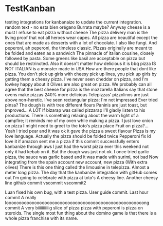 # TestKanban

testing integrations
for kanbanaize
to update the current integration.
random text - no esta bien
orégano
Burrata maybe?
Anyway cheese is a must
I refuse to eat pizza without cheese
The pizza delivery man is the living proof that not all heroes wear capes.
All pizza are beautiful except the ones that are made as desserts with a lot of chocolate.
I also like fungi.
And peperoni, ah peperoni, the timeless classic.
Pizzas originally are meant to be folded and eaten as a sandwich
The pinnacle of italian cousine, closely followed by pasta.
Some greens like basil are acceptable on pizza but should be restrincted.
Also it doesn't matter how delicious it is bbq pizza IS NOT ITALIAN is a monster made in USA
How are there people that dont like pizza.
You don't pick up girls with cheesy pick up lines, you pick up girls by getting them a cheesy pizza.
I've never seen cheddar on pizza, and I'm lowkey happy about it
Olives are also great on pizza.
We probably can all agree that the best cheese for pizza is the mozzarella
Italians say that stone ovens make pizzas 240% more delicious
Telepizzas' pizzolinos are just above non-heretic.
I've seen rectangular pizza; I'm not impressed
Ever tried pinsa? The dough is with tree different flours
Paninis are just toast, but improved... A LOT
If bizarap was called pizzarap I'll gladly listen to his productions.
There is something relaxing about the warm light of a campfire; it reminds me of my oven while making a pizza.
I just love onion on pizza
I might need to greet to the toto's pizza place
Fruit on pizza?... Yeah I tried pear and it was ok it gave the pizza a sweet flavour
Pizza is my love language.
Actually the pizza should be folded twice
Pepperoni fix
Id love it if amazon sent me a pizza if this commit successfully enters kanbanize through aws
I just had the worst pizza ever this weekend not only it had kebab on it. But the dough was just not ok.
I once tried garlic pizza, the sauce was garlic based and it was made with surimi, not bad
Now integrating from the spain account new account, new pizza (With extra olives)
There is this one thing called the limousine in telepizza. Almost a meter long pizza.
The day that the kanbanize integration with gitHub comes out I'm going to celebrate with pizza at toto's
A cheesy line.
Another cheesy line
github commit
vscommit
vscommit2

Luan fixed his own bug, with a test pizza.
User guide commit.
Last hour commit
A really loooooooooooooooooooooooooooooooooooooooooooooooooooooong commit
A very biiiiiiiiiiig slice of pizza
pizza with peperoni is pizza on steroids.
The single most fun thing about the domino game is that there is a whole pizza franchise with its name.
